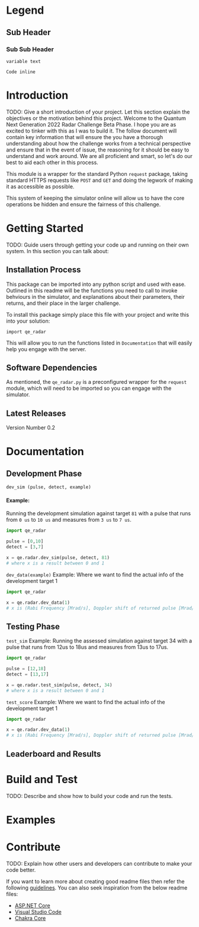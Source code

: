 # Legend
## Sub Header
### Sub Sub Header
`variable text`

    Code inline

# Introduction 
TODO: Give a short introduction of your project. Let this section explain the objectives or the motivation behind this project. 
Welcome to the Quantum Next Generation 2022 Radar Challenge Beta Phase. I hope you are as excited to tinker with this as I was to build it.
The follow document will contain key information that will ensure the you have a thorough understanding about how the challenge works from a technical perspective and ensure that in the event of issue, the reasoning for it should be easy to understand and work around.
We are all proficient and smart, so let's do our best to aid each other in this process.

This module is a wrapper for the standard Python `request` package, taking standard HTTPS requests like `POST` and `GET` and doing the legwork of making it as accessible as possible.

This system of keeping the simulator online will allow us to have the core operations be hidden and ensure the fairness of this challenge.

# Getting Started
TODO: Guide users through getting your code up and running on their own system. In this section you can talk about:

## Installation Process
This package can be imported into any python script and used with ease. Outlined in this readme will be the functions you need to call to invoke behviours in the simulator, and explanations about their parameters, their returns, and their place in the larger challenge.

To install this package simply place this file with your project and write this into your solution:

    import qe_radar

This will allow you to run the functions listed in `Documentation` that will easily help you engage with the server.

## Software Dependencies
As mentioned, the `qe_radar.py` is a preconfigured wrapper for the `request` module, which will need to be imported so you can engage with the simulator.

## Latest Releases
Version Number 0.2

# Documentation

## Development Phase

`dev_sim (pulse, detect, example)`
#### Example:
Running the development simulation against target `81` with a pulse that runs from `0 us` to `10 us` and measures from `3 us` to `7 us`.
```python
import qe_radar

pulse = [0,10]
detect = [3,7]

x = qe.radar.dev_sim(pulse, detect, 81)
# where x is a result between 0 and 1
```

`dev_data(example)`
Example:
    Where we want to find the actual info of the development target 1
```python
import qe_radar

x = qe.radar.dev_data(1)
# x is (Rabi Frequency [Mrad/s], Doppler shift of returned pulse [Mrad/s], Time of flight of pulse in us)
```

## Testing Phase

`test_sim`
Example:
    Running the assessed simulation against target 34 with a pulse that runs from 12us to 18us and measures from 13us to 17us.
```python
import qe_radar

pulse = [12,18]
detect = [13,17]

x = qe.radar.test_sim(pulse, detect, 34)
# where x is a result between 0 and 1
```

`test_score`
Example:
    Where we want to find the actual info of the development target 1
```python
import qe_radar

x = qe.radar.dev_data(1)
# x is (Rabi Frequency [Mrad/s], Doppler shift of returned pulse [Mrad/s], Time of flight of pulse in us)
```

## Leaderboard and Results


# Build and Test
TODO: Describe and show how to build your code and run the tests. 


# Examples


# Contribute
TODO: Explain how other users and developers can contribute to make your code better. 

If you want to learn more about creating good readme files then refer the following [guidelines](https://docs.microsoft.com/en-us/azure/devops/repos/git/create-a-readme?view=azure-devops). You can also seek inspiration from the below readme files:
- [ASP.NET Core](https://github.com/aspnet/Home)
- [Visual Studio Code](https://github.com/Microsoft/vscode)
- [Chakra Core](https://github.com/Microsoft/ChakraCore)